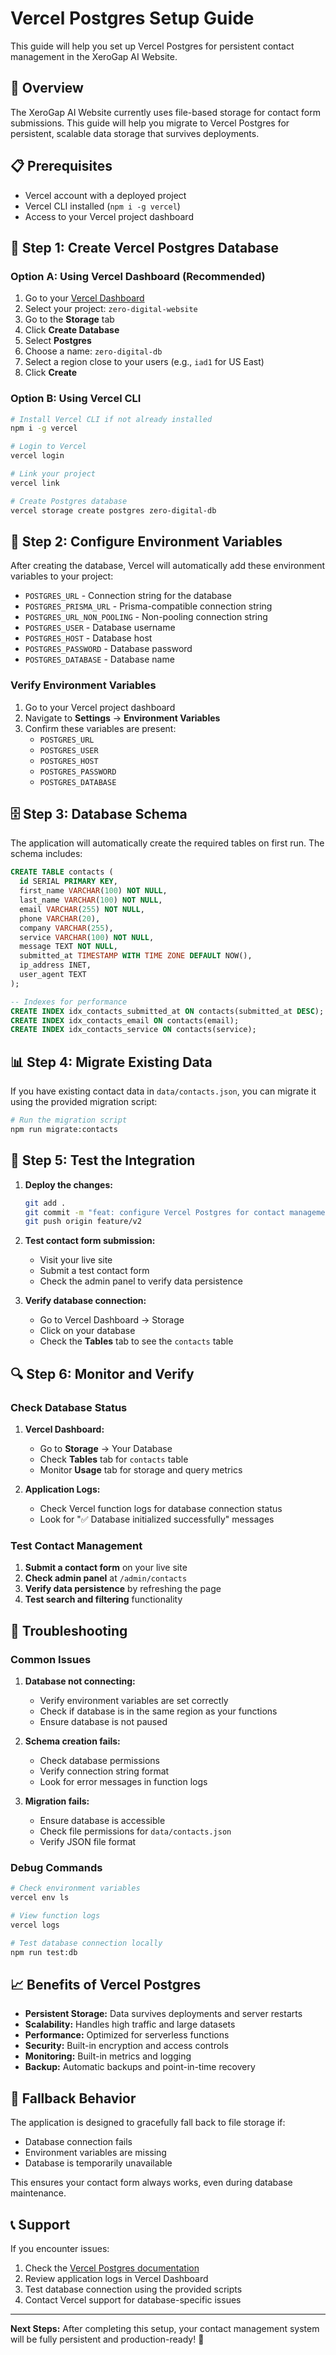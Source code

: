 # Vercel Postgres Setup Guide

This guide will help you set up Vercel Postgres for persistent contact management in the XeroGap AI Website.

## 🎯 Overview

The XeroGap AI Website currently uses file-based storage for contact form submissions. This guide will help you migrate to Vercel Postgres for persistent, scalable data storage that survives deployments.

## 📋 Prerequisites

- Vercel account with a deployed project
- Vercel CLI installed (`npm i -g vercel`)
- Access to your Vercel project dashboard

## 🚀 Step 1: Create Vercel Postgres Database

### Option A: Using Vercel Dashboard (Recommended)

1. Go to your [Vercel Dashboard](https://vercel.com/dashboard)
2. Select your project: `zero-digital-website`
3. Go to the **Storage** tab
4. Click **Create Database**
5. Select **Postgres**
6. Choose a name: `zero-digital-db`
7. Select a region close to your users (e.g., `iad1` for US East)
8. Click **Create**

### Option B: Using Vercel CLI

```bash
# Install Vercel CLI if not already installed
npm i -g vercel

# Login to Vercel
vercel login

# Link your project
vercel link

# Create Postgres database
vercel storage create postgres zero-digital-db
```

## 🔧 Step 2: Configure Environment Variables

After creating the database, Vercel will automatically add these environment variables to your project:

- `POSTGRES_URL` - Connection string for the database
- `POSTGRES_PRISMA_URL` - Prisma-compatible connection string
- `POSTGRES_URL_NON_POOLING` - Non-pooling connection string
- `POSTGRES_USER` - Database username
- `POSTGRES_HOST` - Database host
- `POSTGRES_PASSWORD` - Database password
- `POSTGRES_DATABASE` - Database name

### Verify Environment Variables

1. Go to your Vercel project dashboard
2. Navigate to **Settings** → **Environment Variables**
3. Confirm these variables are present:
   - `POSTGRES_URL`
   - `POSTGRES_USER`
   - `POSTGRES_HOST`
   - `POSTGRES_PASSWORD`
   - `POSTGRES_DATABASE`

## 🗄️ Step 3: Database Schema

The application will automatically create the required tables on first run. The schema includes:

```sql
CREATE TABLE contacts (
  id SERIAL PRIMARY KEY,
  first_name VARCHAR(100) NOT NULL,
  last_name VARCHAR(100) NOT NULL,
  email VARCHAR(255) NOT NULL,
  phone VARCHAR(20),
  company VARCHAR(255),
  service VARCHAR(100) NOT NULL,
  message TEXT NOT NULL,
  submitted_at TIMESTAMP WITH TIME ZONE DEFAULT NOW(),
  ip_address INET,
  user_agent TEXT
);

-- Indexes for performance
CREATE INDEX idx_contacts_submitted_at ON contacts(submitted_at DESC);
CREATE INDEX idx_contacts_email ON contacts(email);
CREATE INDEX idx_contacts_service ON contacts(service);
```

## 📊 Step 4: Migrate Existing Data

If you have existing contact data in `data/contacts.json`, you can migrate it using the provided migration script:

```bash
# Run the migration script
npm run migrate:contacts
```

## 🧪 Step 5: Test the Integration

1. **Deploy the changes:**
   ```bash
   git add .
   git commit -m "feat: configure Vercel Postgres for contact management"
   git push origin feature/v2
   ```

2. **Test contact form submission:**
   - Visit your live site
   - Submit a test contact form
   - Check the admin panel to verify data persistence

3. **Verify database connection:**
   - Go to Vercel Dashboard → Storage
   - Click on your database
   - Check the **Tables** tab to see the `contacts` table

## 🔍 Step 6: Monitor and Verify

### Check Database Status

1. **Vercel Dashboard:**
   - Go to **Storage** → Your Database
   - Check **Tables** tab for `contacts` table
   - Monitor **Usage** tab for storage and query metrics

2. **Application Logs:**
   - Check Vercel function logs for database connection status
   - Look for "✅ Database initialized successfully" messages

### Test Contact Management

1. **Submit a contact form** on your live site
2. **Check admin panel** at `/admin/contacts`
3. **Verify data persistence** by refreshing the page
4. **Test search and filtering** functionality

## 🚨 Troubleshooting

### Common Issues

1. **Database not connecting:**
   - Verify environment variables are set correctly
   - Check if database is in the same region as your functions
   - Ensure database is not paused

2. **Schema creation fails:**
   - Check database permissions
   - Verify connection string format
   - Look for error messages in function logs

3. **Migration fails:**
   - Ensure database is accessible
   - Check file permissions for `data/contacts.json`
   - Verify JSON file format

### Debug Commands

```bash
# Check environment variables
vercel env ls

# View function logs
vercel logs

# Test database connection locally
npm run test:db
```

## 📈 Benefits of Vercel Postgres

- **Persistent Storage:** Data survives deployments and server restarts
- **Scalability:** Handles high traffic and large datasets
- **Performance:** Optimized for serverless functions
- **Security:** Built-in encryption and access controls
- **Monitoring:** Built-in metrics and logging
- **Backup:** Automatic backups and point-in-time recovery

## 🔄 Fallback Behavior

The application is designed to gracefully fall back to file storage if:
- Database connection fails
- Environment variables are missing
- Database is temporarily unavailable

This ensures your contact form always works, even during database maintenance.

## 📞 Support

If you encounter issues:

1. Check the [Vercel Postgres documentation](https://vercel.com/docs/storage/vercel-postgres)
2. Review application logs in Vercel Dashboard
3. Test database connection using the provided scripts
4. Contact Vercel support for database-specific issues

---

**Next Steps:** After completing this setup, your contact management system will be fully persistent and production-ready! 🎉
